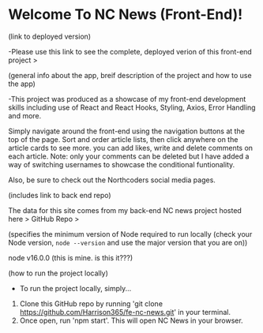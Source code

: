 # Welcome To NC News (Front-End)!

(link to deployed version)

-Please use this link to see the complete, deployed verion of this front-end project >

(general info about the app, breif description of the project and how to use the app)

-This project was produced as a showcase of my front-end development skills including use of React and React Hooks, Styling, Axios, Error Handling and more.

Simply navigate around the front-end using the navigation buttons at the top of the page. Sort and order article lists, then click anywhere on the article cards to see more. you can add likes, write and delete comments on each article. Note: only your comments can be deleted but I have added a way of switching usernames to showcase the conditional funtionality.

Also, be sure to check out the Northcoders social media pages.

(includes link to back end repo)

The data for this site comes from my back-end NC news project hosted here >
GitHub Repo >

(specifies the minimum version of Node required to run locally (check your Node version, `node --version` and use the major version that you are on))

node v16.0.0 (this is mine. is this it???)

(how to run the project locally)

- To run the project locally, simply...

1.  Clone this GitHub repo by running 'git clone https://github.com/Harrison365/fe-nc-news.git' in your terminal.
2.  Once open, run 'npm start'. This will open NC News in your browser.
